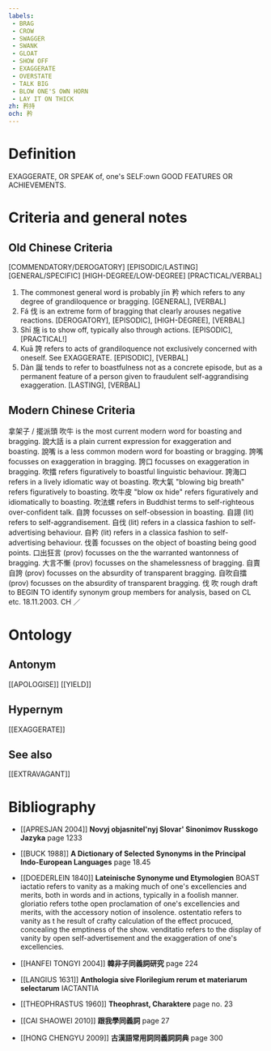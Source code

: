```yaml
---
labels: 
 - BRAG
 - CROW
 - SWAGGER
 - SWANK
 - GLOAT
 - SHOW OFF
 - EXAGGERATE
 - OVERSTATE
 - TALK BIG
 - BLOW ONE'S OWN HORN
 - LAY IT ON THICK
zh: 矜持
och: 矜
---
```


# Definition
EXAGGERATE, OR SPEAK of, one's SELF:own GOOD FEATURES OR ACHIEVEMENTS.
# Criteria and general notes
## Old Chinese Criteria
[COMMENDATORY/DEROGATORY]
[EPISODIC/LASTING]
[GENERAL/SPECIFIC]
[HIGH-DEGREE/LOW-DEGREE]
[PRACTICAL/VERBAL]
1. The commonest general word is probably jīn 矜 which refers to any degree of grandiloquence or bragging.
[GENERAL], [VERBAL]
2. Fá 伐 is an extreme form of bragging that clearly arouses negative reactions.
[DEROGATORY], [EPISODIC], [HIGH-DEGREE], [VERBAL]
3. Shī 施 is to show off, typically also through actions.
[EPISODIC], [PRACTICAL!]
4. Kuā 誇 refers to acts of grandiloquence not exclusively concerned with oneself. See EXAGGERATE.
[EPISODIC], [VERBAL]
5. Dàn 誕 tends to refer to boastfulness not as a concrete episode, but as a permanent feature of a person given to fraudulent self-aggrandising exaggeration.
[LASTING], [VERBAL]
## Modern Chinese Criteria
拿架子 / 擺派頭
吹牛 is the most current modern word for boasting and bragging.
說大話 is a plain current expression for exaggeration and boasting.
說嘴 is a less common modern word for boasting or bragging.
誇嘴 focusses on exaggeration in bragging.
誇口 focusses on exaggeration in bragging.
吹擂 refers figuratively to boastful linguistic behaviour.
誇海口 refers in a lively idiomatic way ot boasting.
吹大氣 "blowing big breath" refers figuratively to boasting.
吹牛皮 "blow ox hide" refers figuratively and idiomatically to boasting.
吹法螺 refers in Buddhist terms to self-righteous over-confident talk.
自誇 focusses on self-obsession in boasting.
自詡 (lit) refers to self-aggrandisement.
自伐 (lit) refers in a classica fashion to self-advertising behaviour.
自矜 (lit) refers in a classica fashion to self-advertising behaviour.
伐善 focusses on the object of boasting being good points.
口出狂言 (prov) focusses on the the warranted wantonness of bragging.
大言不慚 (prov) focusses on the shamelessness of bragging.
自賣自誇 (prov) focusses on the absurdity of transparent bragging.
自吹自擂 (prov) focusses on the absurdity of transparent bragging.
伐
吹
rough draft to BEGIN TO identify synonym group members for analysis, based on CL etc. 18.11.2003. CH ／
# Ontology

## Antonym
[[APOLOGISE]]
[[YIELD]]
## Hypernym
[[EXAGGERATE]]
## See also
[[EXTRAVAGANT]]
# Bibliography
- [[APRESJAN 2004]]
**Novyj objasnitel'nyj Slovar' Sinonimov Russkogo Jazyka** page 1233

- [[BUCK 1988]]
**A Dictionary of Selected Synonyms in the Principal Indo-European Languages** page 18.45

- [[DOEDERLEIN 1840]]
**Lateinische Synonyme und Etymologien** 
BOAST
iactatio refers to vanity as a making much of one's excellencies and merits, both in words and in actions, typically in a foolish manner.
gloriatio refers tothe open proclamation of one's excellencies and merits, with the accessory notion of insolence.
ostentatio refers to vanity as t he result of crafty calculation of the effect procuced, concealing the emptiness of the show.
venditatio refers to the display of vanity by open self-advertisement and the exaggeration of one's excellencies.
- [[HANFEI TONGYI 2004]]
**韓非子同義詞研究** page 224

- [[LANGIUS 1631]]
**Anthologia sive Florilegium rerum et materiarum selectarum** 
IACTANTIA
- [[THEOPHRASTUS 1960]]
**Theophrast, Charaktere** page no. 23

- [[CAI SHAOWEI 2010]]
**跟我學同義詞** page 27

- [[HONG CHENGYU 2009]]
**古漢語常用詞同義詞詞典** page 300
